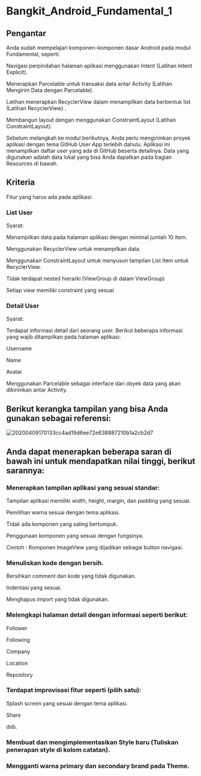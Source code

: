 # Bangkit_Android_Fundamental_1

## Pengantar
Anda sudah mempelajari komponen-komponen dasar Android pada modul Fundamental, seperti:

Navigasi perpindahan halaman aplikasi menggunakan Intent (Latihan Intent Explicit).

Menerapkan Parcelable untuk transaksi data antar Activity (Latihan Mengirim Data dengan Parcelable).

Latihan menerapkan RecyclerView dalam menampilkan data berbentuk list (Latihan RecyclerView) .

Membangun layout dengan menggunakan ConstraintLayout (Latihan ConstraintLayout).

Sebelum melangkah ke modul berikutnya, Anda perlu mengirimkan proyek aplikasi dengan tema GitHub User App terlebih dahulu. Aplikasi ini menampilkan daftar user yang ada di GitHub beserta detailnya. Data yang digunakan adalah data lokal yang bisa Anda dapatkan pada bagian Resources di bawah.



## Kriteria
Fitur yang harus ada pada aplikasi:

### List User
Syarat:

Menampilkan data pada halaman aplikasi dengan minimal jumlah 10 item.

Menggunakan RecyclerView untuk menampilkan data.

Menggunakan ConstraintLayout untuk menyusun tampilan List Item untuk RecyclerView.

Tidak terdapat nested hierarki (ViewGroup di dalam ViewGroup)

Setiap view memiliki constraint yang sesuai

### Detail User
Syarat:

Terdapat informasi detail dari seorang user. Berikut beberapa informasi yang wajib ditampilkan pada halaman aplikasi:

Username

Name

Avatar

Menggunakan Parcelable sebagai interface dari obyek data yang akan dikirimkan antar Activity.

## Berikut kerangka tampilan yang bisa Anda gunakan sebagai referensi:

![20200409170133cc4ad19d6ee72e638887210b1a2cb2d7](https://user-images.githubusercontent.com/61174498/171983476-408cac56-2468-402f-b8df-23555fa09edf.png)

## Anda dapat menerapkan beberapa saran di bawah ini untuk mendapatkan nilai tinggi, berikut sarannya:

### Menerapkan tampilan aplikasi yang sesuai standar:

Tampilan aplikasi memiliki width, height, margin, dan padding yang sesuai.

Pemilihan warna sesuai dengan tema aplikasi. 

Tidak ada komponen yang saling bertumpuk.

Penggunaan komponen yang sesuai dengan fungsinya.

Contoh : Komponen ImageView yang dijadikan sebagai button navigasi.

### Menuliskan kode dengan bersih.

Bersihkan comment dan kode yang tidak digunakan.

Indentasi yang sesuai.

Menghapus import yang tidak digunakan.

### Melengkapi halaman detail dengan informasi seperti berikut:

Follower

Following

Company

Location 

Repository

### Terdapat improvisasi fitur seperti (pilih satu): 

Splash screen yang sesuai dengan tema aplikasi.

Share

dsb.

### Membuat dan mengimplementasikan Style baru (Tuliskan penerapan style di kolom catatan). 

### Mengganti warna primary dan secondary brand pada Theme.
